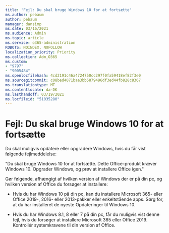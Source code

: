 ```yaml
---
title: 'Fejl: Du skal bruge Windows 10 for at fortsætte'
ms.author: pebaum
author: pebaum
manager: dansimp
ms.date: 03/16/2021
ms.audience: Admin
ms.topic: article
ms.service: o365-administration
ROBOTS: NOINDEX, NOFOLLOW
localization_priority: Priority
ms.collection: Adm_O365
ms.custom:
- "9797"
- "9005484"
ms.openlocfilehash: 4cd2191c46a4724750cc297f0fa59418ef82f3e0
ms.sourcegitcommit: c08bed4071baa3bb5879496df3ed44fb828c8367
ms.translationtype: MT
ms.contentlocale: da-DK
ms.lasthandoff: 03/19/2021
ms.locfileid: "51035280"
---
```

# <a name="error-you-need-windows-10-to-continue"></a>Fejl: Du skal bruge Windows 10 for at fortsætte

Du skal muligvis opdatere eller opgradere Windows, hvis du får vist følgende fejlmeddelelse:

"Du skal bruge Windows 10 for at fortsætte. Dette Office-produkt kræver Windows 10. Opgrader Windows, og prøv at installere Office igen."

Gør følgende, afhængigt af hvilken version af Windows der er på din pc, og hvilken version af Office du forsøger at installere:

- Hvis du har Windows 10 på din pc, kan du installere Microsoft 365- eller Office 2019-, 2016- eller 2013-pakker eller enkeltstående apps. Sørg for, at du har installeret de nyeste Opdateringer til Windows 10.

- Hvis du har Windows 8.1, 8 eller 7 på din pc, får du muligvis vist denne fejl, hvis du forsøger at installere Microsoft 365 eller Office 2019. Kontrollér systemkravene til din version af Office.